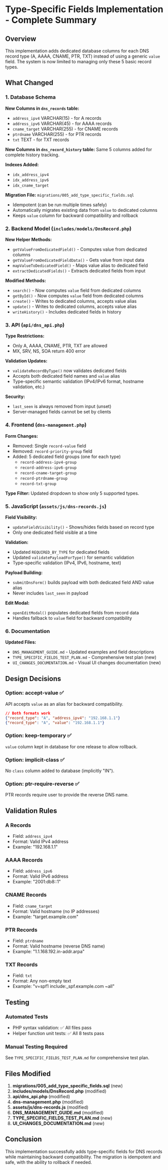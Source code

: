 # Type-Specific Fields Implementation - Complete Summary

## Overview
This implementation adds dedicated database columns for each DNS record type (A, AAAA, CNAME, PTR, TXT) instead of using a generic `value` field. The system is now limited to managing only these 5 basic record types.

## What Changed

### 1. Database Schema
**New Columns in `dns_records` table:**
- `address_ipv4` VARCHAR(15) - for A records
- `address_ipv6` VARCHAR(45) - for AAAA records
- `cname_target` VARCHAR(255) - for CNAME records
- `ptrdname` VARCHAR(255) - for PTR records
- `txt` TEXT - for TXT records

**New Columns in `dns_record_history` table:**
Same 5 columns added for complete history tracking.

**Indexes Added:**
- `idx_address_ipv4`
- `idx_address_ipv6`
- `idx_cname_target`

**Migration File:** `migrations/005_add_type_specific_fields.sql`
- Idempotent (can be run multiple times safely)
- Automatically migrates existing data from `value` to dedicated columns
- Keeps `value` column for backward compatibility and rollback

### 2. Backend Model (`includes/models/DnsRecord.php`)

**New Helper Methods:**
- `getValueFromDedicatedField()` - Computes value from dedicated columns
- `getValueFromDedicatedFieldData()` - Gets value from input data
- `mapValueToDedicatedField()` - Maps value alias to dedicated field
- `extractDedicatedFields()` - Extracts dedicated fields from input

**Modified Methods:**
- `search()` - Now computes `value` field from dedicated columns
- `getById()` - Now computes `value` field from dedicated columns
- `create()` - Writes to dedicated columns, accepts value alias
- `update()` - Writes to dedicated columns, accepts value alias
- `writeHistory()` - Includes dedicated fields in history

### 3. API (`api/dns_api.php`)

**Type Restrictions:**
- Only A, AAAA, CNAME, PTR, TXT are allowed
- MX, SRV, NS, SOA return 400 error

**Validation Updates:**
- `validateRecordByType()` now validates dedicated fields
- Accepts both dedicated field names and `value` alias
- Type-specific semantic validation (IPv4/IPv6 format, hostname validation, etc.)

**Security:**
- `last_seen` is always removed from input (unset)
- Server-managed fields cannot be set by clients

### 4. Frontend (`dns-management.php`)

**Form Changes:**
- Removed: Single `record-value` field
- Removed: `record-priority-group` field
- Added: 5 dedicated field groups (one for each type)
  - `record-address-ipv4-group`
  - `record-address-ipv6-group`
  - `record-cname-target-group`
  - `record-ptrdname-group`
  - `record-txt-group`

**Type Filter:**
Updated dropdown to show only 5 supported types.

### 5. JavaScript (`assets/js/dns-records.js`)

**Field Visibility:**
- `updateFieldVisibility()` - Shows/hides fields based on record type
- Only one dedicated field visible at a time

**Validation:**
- Updated `REQUIRED_BY_TYPE` for dedicated fields
- Updated `validatePayloadForType()` for semantic validation
- Type-specific validation (IPv4, IPv6, hostname, text)

**Payload Building:**
- `submitDnsForm()` builds payload with both dedicated field AND value alias
- Never includes `last_seen` in payload

**Edit Modal:**
- `openEditModal()` populates dedicated fields from record data
- Handles fallback to `value` field for backward compatibility

### 6. Documentation

**Updated Files:**
- `DNS_MANAGEMENT_GUIDE.md` - Updated examples and field descriptions
- `TYPE_SPECIFIC_FIELDS_TEST_PLAN.md` - Comprehensive test plan (new)
- `UI_CHANGES_DOCUMENTATION.md` - Visual UI changes documentation (new)

## Design Decisions

### Option: accept-value ✅
API accepts `value` as an alias for backward compatibility.
```json
// Both formats work
{"record_type": "A", "address_ipv4": "192.168.1.1"}
{"record_type": "A", "value": "192.168.1.1"}
```

### Option: keep-temporary ✅
`value` column kept in database for one release to allow rollback.

### Option: implicit-class ✅
No `class` column added to database (implicitly "IN").

### Option: ptr-require-reverse ✅
PTR records require user to provide the reverse DNS name.

## Validation Rules

### A Records
- Field: `address_ipv4`
- Format: Valid IPv4 address
- Example: "192.168.1.1"

### AAAA Records
- Field: `address_ipv6`
- Format: Valid IPv6 address
- Example: "2001:db8::1"

### CNAME Records
- Field: `cname_target`
- Format: Valid hostname (no IP addresses)
- Example: "target.example.com"

### PTR Records
- Field: `ptrdname`
- Format: Valid hostname (reverse DNS name)
- Example: "1.1.168.192.in-addr.arpa"

### TXT Records
- Field: `txt`
- Format: Any non-empty text
- Example: "v=spf1 include:_spf.example.com ~all"

## Testing

### Automated Tests
- PHP syntax validation: ✅ All files pass
- Helper function unit tests: ✅ All 8 tests pass

### Manual Testing Required
See `TYPE_SPECIFIC_FIELDS_TEST_PLAN.md` for comprehensive test plan.

## Files Modified

1. **migrations/005_add_type_specific_fields.sql** (new)
2. **includes/models/DnsRecord.php** (modified)
3. **api/dns_api.php** (modified)
4. **dns-management.php** (modified)
5. **assets/js/dns-records.js** (modified)
6. **DNS_MANAGEMENT_GUIDE.md** (modified)
7. **TYPE_SPECIFIC_FIELDS_TEST_PLAN.md** (new)
8. **UI_CHANGES_DOCUMENTATION.md** (new)

## Conclusion

This implementation successfully adds type-specific fields for DNS records while maintaining backward compatibility. The migration is idempotent and safe, with the ability to rollback if needed.
